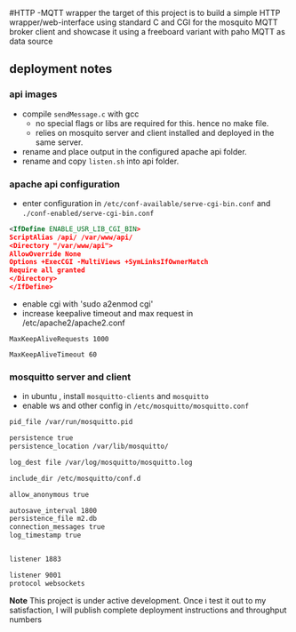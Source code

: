 #HTTP -MQTT wrapper 
the target of this project is to build a simple HTTP wrapper/web-interface using standard C and CGI for the mosquito MQTT broker client and showcase it using a freeboard variant with paho MQTT as data source  

## deployment notes

### api images

- compile `sendMessage.c` with gcc
   - no special flags or libs are required for this. hence no make file.
   - relies on mosquito server and client installed and deployed in the same server.
- rename and place output in the configured apache api folder.
- rename and copy `listen.sh` into api folder.

### apache api configuration

- enter configuration in `/etc/conf-available/serve-cgi-bin.conf` and `./conf-enabled/serve-cgi-bin.conf`

```xml
<IfDefine ENABLE_USR_LIB_CGI_BIN>
ScriptAlias /api/ /var/www/api/
<Directory "/var/www/api">
AllowOverride None
Options +ExecCGI -MultiViews +SymLinksIfOwnerMatch
Require all granted
</Directory>
</IfDefine>
```
- enable cgi with 'sudo a2enmod cgi'
- increase keepalive timeout and max request in /etc/apache2/apache2.conf

`MaxKeepAliveRequests 1000`

`MaxKeepAliveTimeout 60`

### mosquitto server and client 

- in ubuntu , install `mosquitto-clients` and `mosquitto`
- enable ws and other config in `/etc/mosquitto/mosquitto.conf` 

```bash
pid_file /var/run/mosquitto.pid

persistence true
persistence_location /var/lib/mosquitto/

log_dest file /var/log/mosquitto/mosquitto.log

include_dir /etc/mosquitto/conf.d

allow_anonymous true 

autosave_interval 1800
persistence_file m2.db
connection_messages true
log_timestamp true


listener 1883 

listener 9001 
protocol websockets

``` 

**Note** This project is under active development. Once i test it out to my satisfaction, I will publish complete deployment instructions and throughput numbers
